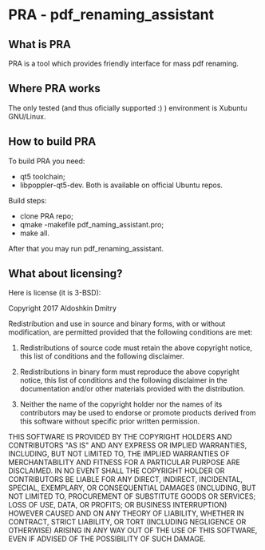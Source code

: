 # PRA - pdf_renaming_assistant

## What is PRA
PRA is a tool which provides friendly interface for mass pdf renaming.

## Where PRA works
The only tested (and thus oficially supported :) ) environment is Xubuntu
GNU/Linux.

## How to build PRA
To build PRA you need:
- qt5 toolchain;
- libpoppler-qt5-dev.
Both is available on official Ubuntu repos.

Build steps:
- clone PRA repo;
- qmake -makefile pdf_naming_assistant.pro;
- make all.

After that you may run pdf_renaming_assistant.

## What about licensing?
Here is license (it is 3-BSD):

Copyright 2017 Aldoshkin Dmitry

Redistribution and use in source and binary forms, with or without modification, are permitted provided that the following conditions are met:

1. Redistributions of source code must retain the above copyright notice, this list of conditions and the following disclaimer.

2. Redistributions in binary form must reproduce the above copyright notice, this list of conditions and the following disclaimer in the documentation and/or other materials provided with the distribution.

3. Neither the name of the copyright holder nor the names of its contributors may be used to endorse or promote products derived from this software without specific prior written permission.

THIS SOFTWARE IS PROVIDED BY THE COPYRIGHT HOLDERS AND CONTRIBUTORS "AS IS" AND ANY EXPRESS OR IMPLIED WARRANTIES, INCLUDING, BUT NOT LIMITED TO, THE IMPLIED WARRANTIES OF MERCHANTABILITY AND FITNESS FOR A PARTICULAR PURPOSE ARE DISCLAIMED. IN NO EVENT SHALL THE COPYRIGHT HOLDER OR CONTRIBUTORS BE LIABLE FOR ANY DIRECT, INDIRECT, INCIDENTAL, SPECIAL, EXEMPLARY, OR CONSEQUENTIAL DAMAGES (INCLUDING, BUT NOT LIMITED TO, PROCUREMENT OF SUBSTITUTE GOODS OR SERVICES; LOSS OF USE, DATA, OR PROFITS; OR BUSINESS INTERRUPTION) HOWEVER CAUSED AND ON ANY THEORY OF LIABILITY, WHETHER IN CONTRACT, STRICT LIABILITY, OR TORT (INCLUDING NEGLIGENCE OR OTHERWISE) ARISING IN ANY WAY OUT OF THE USE OF THIS SOFTWARE, EVEN IF ADVISED OF THE POSSIBILITY OF SUCH DAMAGE.
